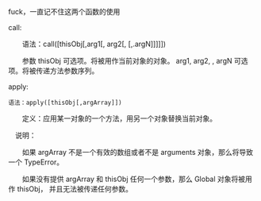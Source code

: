 fuck，一直记不住这两个函数的使用

call:

　　语法：call([thisObj[,arg1[, arg2[, [,.argN]]]]])

　　参数 thisObj 可选项。将被用作当前对象的对象。 arg1, arg2, , argN 可选项。将被传递方法参数序列。
  
apply:

    语法：apply([thisObj[,argArray]]) 
    
　　定义：应用某一对象的一个方法，用另一个对象替换当前对象。 
  
  　说明： 
   
　　如果 argArray 不是一个有效的数组或者不是 arguments 对象，那么将导致一个 TypeError。 
  
　　如果没有提供 argArray 和 thisObj 任何一个参数，那么 Global 对象将被用作 thisObj， 并且无法被传递任何参数。
